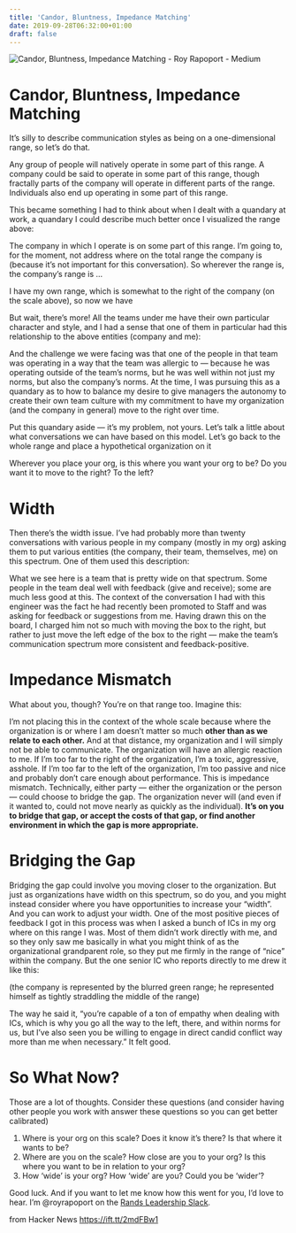 ```yaml
---
title: 'Candor, Bluntness, Impedance Matching'
date: 2019-09-28T06:32:00+01:00
draft: false
---
```


![](https://miro.medium.com/max/1000/1*dByGnpYyk8eXtkSrIdtgig.png "Candor, Bluntness, Impedance Matching - Roy Rapoport - Medium")  

Candor, Bluntness, Impedance Matching
=====================================

It’s silly to describe communication styles as being on a one-dimensional range, so let’s do that.

Any group of people will natively operate in some part of this range. A company could be said to operate in some part of this range, though fractally parts of the company will operate in different parts of the range. Individuals also end up operating in some part of this range.

This became something I had to think about when I dealt with a quandary at work, a quandary I could describe much better once I visualized the range above:

The company in which I operate is on some part of this range. I’m going to, for the moment, not address where on the total range the company is (because it’s not important for this conversation). So wherever the range is, the company’s range is …

I have my own range, which is somewhat to the right of the company (on the scale above), so now we have

But wait, there’s more! All the teams under me have their own particular character and style, and I had a sense that one of them in particular had this relationship to the above entities (company and me):

And the challenge we were facing was that one of the people in that team was operating in a way that the team was allergic to — because he was operating outside of the team’s norms, but he was well within not just my norms, but also the company’s norms. At the time, I was pursuing this as a quandary as to how to balance my desire to give managers the autonomy to create their own team culture with my commitment to have my organization (and the company in general) move to the right over time.

Put this quandary aside — it’s my problem, not yours. Let’s talk a little about what conversations we can have based on this model. Let’s go back to the whole range and place a hypothetical organization on it

Wherever you place your org, is this where you want your org to be? Do you want it to move to the right? To the left?

Width
=====

Then there’s the width issue. I’ve had probably more than twenty conversations with various people in my company (mostly in my org) asking them to put various entities (the company, their team, themselves, me) on this spectrum. One of them used this description:

What we see here is a team that is pretty wide on that spectrum. Some people in the team deal well with feedback (give and receive); some are much less good at this. The context of the conversation I had with this engineer was the fact he had recently been promoted to Staff and was asking for feedback or suggestions from me. Having drawn this on the board, I charged him not so much with moving the box to the right, but rather to just move the left edge of the box to the right — make the team’s communication spectrum more consistent and feedback-positive.

Impedance Mismatch
==================

What about you, though? You’re on that range too. Imagine this:

I’m not placing this in the context of the whole scale because where the organization is or where I am doesn’t matter so much **other than as we relate to each other.** And at that distance, my organization and I will simply not be able to communicate. The organization will have an allergic reaction to me. If I’m too far to the right of the organization, I’m a toxic, aggressive, asshole. If I’m too far to the left of the organization, I’m too passive and nice and probably don’t care enough about performance. This is impedance mismatch. Technically, either party — either the organization or the person — could choose to bridge the gap. The organization never will (and even if it wanted to, could not move nearly as quickly as the individual). **It’s on you to bridge that gap, or accept the costs of that gap, or find another environment in which the gap is more appropriate.**

Bridging the Gap
================

Bridging the gap could involve you moving closer to the organization. But just as organizations have width on this spectrum, so do you, and you might instead consider where you have opportunities to increase your “width”. And you can work to adjust your width. One of the most positive pieces of feedback I got in this process was when I asked a bunch of ICs in my org where on this range I was. Most of them didn’t work directly with me, and so they only saw me basically in what you might think of as the organizational grandparent role, so they put me firmly in the range of “nice” within the company. But the one senior IC who reports directly to me drew it like this:

(the company is represented by the blurred green range; he represented himself as tightly straddling the middle of the range)

The way he said it, “you’re capable of a ton of empathy when dealing with ICs, which is why you go all the way to the left, there, and within norms for us, but I’ve also seen you be willing to engage in direct candid conflict way more than me when necessary.” It felt good.

So What Now?
============

Those are a lot of thoughts. Consider these questions (and consider having other people you work with answer these questions so you can get better calibrated)

1.  Where is your org on this scale? Does it know it’s there? Is that where it wants to be?
2.  Where are you on the scale? How close are you to your org? Is this where you want to be in relation to your org?
3.  How ‘wide’ is your org? How ‘wide’ are you? Could you be ‘wider’?

Good luck. And if you want to let me know how this went for you, I’d love to hear. I’m @royrapoport on the [Rands Leadership Slack](https://randsinrepose.com/welcome-to-rands-leadership-slack/).

  
  
from Hacker News https://ift.tt/2mdFBw1